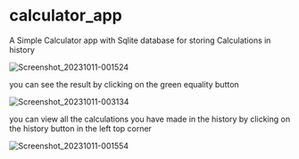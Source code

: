 # calculator_app

A Simple Calculator app with Sqlite database for storing Calculations in history

![Screenshot_20231011-001524](https://github.com/Karam-12-6/my-flutter-projects/assets/121106806/5e71eafa-a4ac-441f-ae08-8f6a59e51a08)

you can see the result by clicking on the green equality button

![Screenshot_20231011-003134](https://github.com/Karam-12-6/my-flutter-projects/assets/121106806/0df8c3c6-2ae4-4751-be6a-f0dbaee79104)

you can view all the calculations you have made in the history by clicking on the history button in the left top corner

![Screenshot_20231011-001554](https://github.com/Karam-12-6/my-flutter-projects/assets/121106806/b16a9b29-1fa9-42a9-9374-55dcc30a4069)




